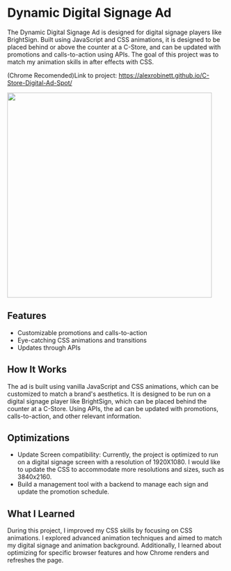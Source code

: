 # Dynamic Digital Signage Ad

The Dynamic Digital Signage Ad is designed for digital signage players like BrightSign. Built using JavaScript and CSS animations, it is designed to be placed behind or above the counter at a C-Store, and can be updated with promotions and calls-to-action using APIs. The goal of this project was to match my animation skills in after effects with CSS.

(Chrome Recomended)Link to project: https://alexrobinett.github.io/C-Store-Digital-Ad-Spot/

<img  src="https://user-images.githubusercontent.com/59510577/220408845-6eaf29eb-225f-4290-9431-b52cb71b7282.png" height="470">

## Features

- Customizable promotions and calls-to-action
- Eye-catching CSS animations and transitions
- Updates through APIs

## How It Works

The ad is built using vanilla JavaScript and CSS animations, which can be customized to match a brand's aesthetics. It is designed to be run on a digital signage player like BrightSign, which can be placed behind the counter at a C-Store. Using APIs, the ad can be updated with promotions, calls-to-action, and other relevant information.

## Optimizations

- Update Screen compatibility: Currently, the project is optimized to run on a digital signage screen with a resolution of 1920X1080. I would like to update the CSS to accommodate more resolutions and sizes, such as 3840x2160.
- Build a management tool with a backend to manage each sign and update the promotion schedule.

## What I Learned

During this project, I improved my CSS skills by focusing on CSS animations. I explored advanced animation techniques and aimed to match my digital signage and animation background. Additionally, I learned about optimizing for specific browser features and how Chrome renders and refreshes the page.
